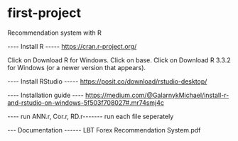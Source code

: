 # first-project
Recommendation system with R

---- Install R  -----
https://cran.r-project.org/

Click on Download R for Windows. Click on base. Click on Download R 3.3.2 for Windows (or a newer version that appears).

---- Install RStudio  -----
https://posit.co/download/rstudio-desktop/

---- Installation guide ----
https://medium.com/@GalarnykMichael/install-r-and-rstudio-on-windows-5f503f708027#.mr74smj4c

---- run ANN.r, Cor.r, RD.r-------
run each file seperately

--- Documentation ------
LBT Forex Recommendation System.pdf

